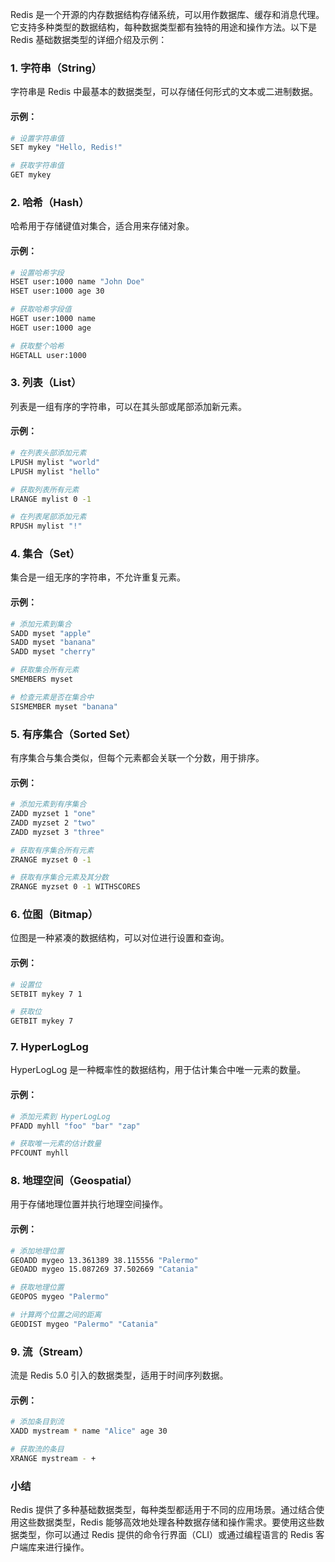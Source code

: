 Redis 是一个开源的内存数据结构存储系统，可以用作数据库、缓存和消息代理。它支持多种类型的数据结构，每种数据类型都有独特的用途和操作方法。以下是 Redis 基础数据类型的详细介绍及示例：

### 1. 字符串（String）

字符串是 Redis 中最基本的数据类型，可以存储任何形式的文本或二进制数据。

#### 示例：

```bash
# 设置字符串值
SET mykey "Hello, Redis!"

# 获取字符串值
GET mykey
```

### 2. 哈希（Hash）

哈希用于存储键值对集合，适合用来存储对象。

#### 示例：

```bash
# 设置哈希字段
HSET user:1000 name "John Doe"
HSET user:1000 age 30

# 获取哈希字段值
HGET user:1000 name
HGET user:1000 age

# 获取整个哈希
HGETALL user:1000
```

### 3. 列表（List）

列表是一组有序的字符串，可以在其头部或尾部添加新元素。

#### 示例：

```bash
# 在列表头部添加元素
LPUSH mylist "world"
LPUSH mylist "hello"

# 获取列表所有元素
LRANGE mylist 0 -1

# 在列表尾部添加元素
RPUSH mylist "!"
```

### 4. 集合（Set）

集合是一组无序的字符串，不允许重复元素。

#### 示例：

```bash
# 添加元素到集合
SADD myset "apple"
SADD myset "banana"
SADD myset "cherry"

# 获取集合所有元素
SMEMBERS myset

# 检查元素是否在集合中
SISMEMBER myset "banana"
```

### 5. 有序集合（Sorted Set）

有序集合与集合类似，但每个元素都会关联一个分数，用于排序。

#### 示例：

```bash
# 添加元素到有序集合
ZADD myzset 1 "one"
ZADD myzset 2 "two"
ZADD myzset 3 "three"

# 获取有序集合所有元素
ZRANGE myzset 0 -1

# 获取有序集合元素及其分数
ZRANGE myzset 0 -1 WITHSCORES
```

### 6. 位图（Bitmap）

位图是一种紧凑的数据结构，可以对位进行设置和查询。

#### 示例：

```bash
# 设置位
SETBIT mykey 7 1

# 获取位
GETBIT mykey 7
```

### 7. HyperLogLog

HyperLogLog 是一种概率性的数据结构，用于估计集合中唯一元素的数量。

#### 示例：

```bash
# 添加元素到 HyperLogLog
PFADD myhll "foo" "bar" "zap"

# 获取唯一元素的估计数量
PFCOUNT myhll
```

### 8. 地理空间（Geospatial）

用于存储地理位置并执行地理空间操作。

#### 示例：

```bash
# 添加地理位置
GEOADD mygeo 13.361389 38.115556 "Palermo"
GEOADD mygeo 15.087269 37.502669 "Catania"

# 获取地理位置
GEOPOS mygeo "Palermo"

# 计算两个位置之间的距离
GEODIST mygeo "Palermo" "Catania"
```

### 9. 流（Stream）

流是 Redis 5.0 引入的数据类型，适用于时间序列数据。

#### 示例：

```bash
# 添加条目到流
XADD mystream * name "Alice" age 30

# 获取流的条目
XRANGE mystream - +
```

### 小结

Redis 提供了多种基础数据类型，每种类型都适用于不同的应用场景。通过结合使用这些数据类型，Redis 能够高效地处理各种数据存储和操作需求。要使用这些数据类型，你可以通过 Redis 提供的命令行界面（CLI）或通过编程语言的 Redis 客户端库来进行操作。